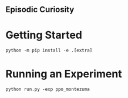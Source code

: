 ## Episodic Curiosity

# Getting Started

`python -m pip install -e .[extra]`

# Running an Experiment

`python run.py -exp ppo_montezuma`